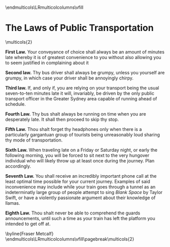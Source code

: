\endmulticols\LRmulticolcolumns\vfill

The Laws of Public Transportation
=================================

\multicols{2}

__First Law.__ Your conveyance of choice shall always be an amount of
  minutes late whereby it is of greatest convenience to you without
  also allowing you to seem justified in complaining about it

__Second law.__ Thy bus driver shall always be grumpy, unless you
  yourself are grumpy, in which case your driver shall be annoyingly
  chirpy.

__Third law.__ If, and only if, you are relying on your transport
  being the usual seven-to-ten minutes late it will, invariably, be
  driven by the only public transport officer in the Greater Sydney
  area capable of running ahead of schedule.

__Fourth Law.__ Thy bus shalt always be running on time when you are
  desperately late.  It shall then proceed to skip thy stop.

__Fifth Law.__ Thou shalt forget thy headphones only when there is a
  particularly gargantuan group of tourists being unreasonably loud
  sharing thy mode of transportation.

__Sixth Law.__ When traveling late on a Friday or Saturday night, or
  early the following morning, you will be forced to sit next to the
  very hungover individual who will likely throw up at least once
  during the journey. Plan accordingly.

__Seventh Law.__ You shall receive an incredibly important phone call
  at the least optimal time possible for your current journey.
  Examples of said inconvenience may include while your train goes
  through a tunnel as an indeterminatly large group of people attempt
  to sing _Blank Space_ by Taylor Swift, or have a violently passionate
  argument about their knowledge of llamas.

__Eighth Law.__ Thou shalt never be able to comprehend the guards
  announcements, until such a time as your train has left the platform
  you intended to get off at.

\byline{Fraser Metcalf}
\endmulticols\LRmulticolcolumns\vfill\pagebreak\multicols{2}
